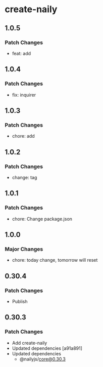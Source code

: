 # create-naily

## 1.0.5

### Patch Changes

- feat: add

## 1.0.4

### Patch Changes

- fix: inquirer

## 1.0.3

### Patch Changes

- chore: add

## 1.0.2

### Patch Changes

- change: tag

## 1.0.1

### Patch Changes

- chore: Change package.json

## 1.0.0

### Major Changes

- chore: today change, tomorrow will reset

## 0.30.4

### Patch Changes

- Publish

## 0.30.3

### Patch Changes

- Add create-naily
- Updated dependencies [a91a891]
- Updated dependencies
  - @nailyjs/core@0.30.3
